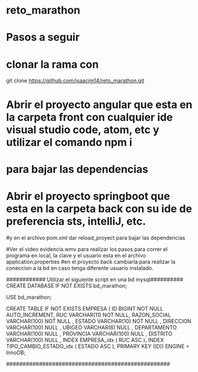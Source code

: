 # reto_marathon
# Pasos a seguir
# clonar la rama con
git clone https://github.com/isaacjm14/reto_marathon.git
# Abrir el proyecto angular que esta en la carpeta front con cualquier ide visual studio code, atom, etc y utilizar el comando npm i
# para bajar las dependencias
# Abrir el proyecto springboot que esta en la carpeta back con su ide de preferencia sts, intelliJ, etc.
#y en el archivo pom.xml dar reload_proyect para bajar las dependencias

#Ver el video evidencia.wmv para realizar los pasos para correr el programa en local, la clave y el usuario esta en el archivo application.properties
#en el proyecto back cambiarla para realizar la coneccion a la bd en caso tenga diferente usuario instalado.

############ Utilizar el siguiente script en una bd mysql##########
CREATE DATABASE IF NOT EXISTS bd_marathon;

USE bd_marathon;

 CREATE TABLE IF NOT EXISTS EMPRESA (
  ID BIGINT NOT NULL AUTO_INCREMENT,
  RUC VARCHAR(11) NOT NULL,
  RAZON_SOCIAL VARCHAR(100) NOT NULL ,
  ESTADO VARCHAR(10) NOT NULL ,
  DIRECCION VARCHAR(100) NULL ,
  UBIGEO VARCHAR(6) NULL ,
  DEPARTAMENTO VARCHAR(100) NULL ,
  PROVINCIA VARCHAR(100) NULL ,
  DISTRITO VARCHAR(100) NULL ,
  INDEX EMPRESA_idx ( RUC ASC ),
  INDEX TIPO_CAMBIO_ESTADO_idx ( ESTADO ASC ),
  PRIMARY KEY (ID))
ENGINE = InnoDB;

##################################################